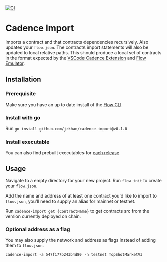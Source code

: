 [![CI](https://github.com/jrkhan/cadence-import/actions/workflows/ci.yaml/badge.svg)](https://github.com/jrkhan/cadence-import/actions/workflows/ci.yaml)

# Cadence Import
Imports a contract and that contracts dependencies recursively. Also updates your `flow.json`. The contracts import statements will also be updated to local relative paths.
This should produce a local set of contracts in the format expected by the [VSCode Cadence Extension](https://github.com/onflow/vscode-cadence) and [Flow Emulator](https://github.com/onflow/flow-emulator).



## Installation
### Prerequisite
Make sure you have an up to date install of the [Flow CLI](https://github.com/onflow/flow-cli)
### Install with go
Run `go install github.com/jrkhan/cadence-import@v0.1.0`

### Install executable
You can also find prebuilt executables for [each release](https://github.com/jrkhan/cadence-import/releases)

## Usage
Navigate to a empty directory for your new project.
Run `flow init` to create your `flow.json`.

Add the name and address of at least one contract you'd like to import to `flow.json`, you'll need to supply an alias for mainnet or testnet.

Run `cadence-import get {ContractName}` to get contracts src from the version currently deployed on chain.

### Optional address as a flag
You may also supply the network and address as flags instead of adding them to `flow.json`.

`cadence-import -a 547f177b243b4d80 -n testnet TopShotMarketV3`

